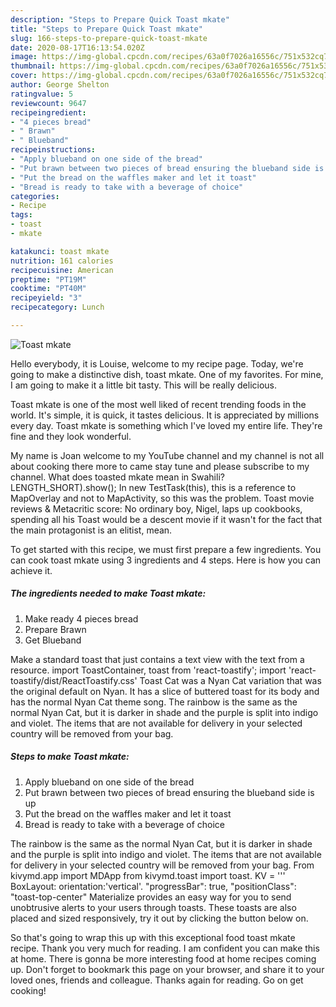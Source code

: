 ```yaml
---
description: "Steps to Prepare Quick Toast mkate"
title: "Steps to Prepare Quick Toast mkate"
slug: 166-steps-to-prepare-quick-toast-mkate
date: 2020-08-17T16:13:54.020Z
image: https://img-global.cpcdn.com/recipes/63a0f7026a16556c/751x532cq70/toast-mkate-recipe-main-photo.jpg
thumbnail: https://img-global.cpcdn.com/recipes/63a0f7026a16556c/751x532cq70/toast-mkate-recipe-main-photo.jpg
cover: https://img-global.cpcdn.com/recipes/63a0f7026a16556c/751x532cq70/toast-mkate-recipe-main-photo.jpg
author: George Shelton
ratingvalue: 5
reviewcount: 9647
recipeingredient:
- "4 pieces bread"
- " Brawn"
- " Blueband"
recipeinstructions:
- "Apply blueband on one side of the bread"
- "Put brawn between two pieces of bread ensuring the blueband side is up"
- "Put the bread on the waffles maker and let it toast"
- "Bread is ready to take with a beverage of choice"
categories:
- Recipe
tags:
- toast
- mkate

katakunci: toast mkate 
nutrition: 161 calories
recipecuisine: American
preptime: "PT19M"
cooktime: "PT40M"
recipeyield: "3"
recipecategory: Lunch

---
```



![Toast mkate](https://img-global.cpcdn.com/recipes/63a0f7026a16556c/751x532cq70/toast-mkate-recipe-main-photo.jpg)

Hello everybody, it is Louise, welcome to my recipe page. Today, we're going to make a distinctive dish, toast mkate. One of my favorites. For mine, I am going to make it a little bit tasty. This will be really delicious.

Toast mkate is one of the most well liked of recent trending foods in the world. It's simple, it is quick, it tastes delicious. It is appreciated by millions every day. Toast mkate is something which I've loved my entire life. They're fine and they look wonderful.

My name is Joan welcome to my YouTube channel and my channel is not all about cooking there more to came stay tune and please subscribe to my channel. What does toasted mkate mean in Swahili? LENGTH_SHORT).show(); In new TestTask(this), this is a reference to MapOverlay and not to MapActivity, so this was the problem. Toast movie reviews &amp; Metacritic score: No ordinary boy, Nigel, laps up cookbooks, spending all his Toast would be a descent movie if it wasn&#39;t for the fact that the main protagonist is an elitist, mean.


To get started with this recipe, we must first prepare a few ingredients. You can cook toast mkate using 3 ingredients and 4 steps. Here is how you can achieve it.

<!--inarticleads1-->

##### The ingredients needed to make Toast mkate:

1. Make ready 4 pieces bread
1. Prepare  Brawn
1. Get  Blueband


Make a standard toast that just contains a text view with the text from a resource. import  ToastContainer, toast  from &#39;react-toastify&#39;; import &#39;react-toastify/dist/ReactToastify.css&#39; Toast Cat was a Nyan Cat variation that was the original default on Nyan. It has a slice of buttered toast for its body and has the normal Nyan Cat theme song. The rainbow is the same as the normal Nyan Cat, but it is darker in shade and the purple is split into indigo and violet. The items that are not available for delivery in your selected country will be removed from your bag. 

<!--inarticleads2-->

##### Steps to make Toast mkate:

1. Apply blueband on one side of the bread
1. Put brawn between two pieces of bread ensuring the blueband side is up
1. Put the bread on the waffles maker and let it toast
1. Bread is ready to take with a beverage of choice


The rainbow is the same as the normal Nyan Cat, but it is darker in shade and the purple is split into indigo and violet. The items that are not available for delivery in your selected country will be removed from your bag. From kivymd.app import MDApp from kivymd.toast import toast. KV = &#39;&#39;&#39; BoxLayout: orientation:&#39;vertical&#39;. &#34;progressBar&#34;: true, &#34;positionClass&#34;: &#34;toast-top-center&#34; Materialize provides an easy way for you to send unobtrusive alerts to your users through toasts. These toasts are also placed and sized responsively, try it out by clicking the button below on. 

So that's going to wrap this up with this exceptional food toast mkate recipe. Thank you very much for reading. I am confident you can make this at home. There is gonna be more interesting food at home recipes coming up. Don't forget to bookmark this page on your browser, and share it to your loved ones, friends and colleague. Thanks again for reading. Go on get cooking!

